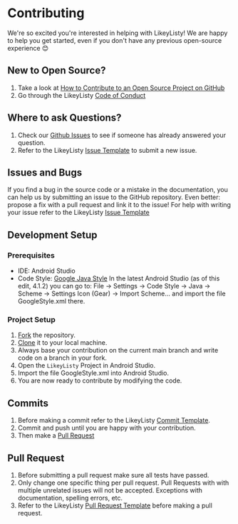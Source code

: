 # Contributing

We're so excited you're interested in helping with LikeyListy! We are happy to help you get started, even if you don't have any previous open-source experience :blush:

## New to Open Source?
1. Take a look at [How to Contribute to an Open Source Project on GitHub](https://opensource.guide/how-to-contribute/#what-it-means-to-contribute )
2. Go through the LikeyListy [Code of Conduct](CODE_OF_CONDUCT.md)

## Where to ask Questions?
1. Check our [Github Issues](https://github.com/sharongreally/LikeyListy/issues) to see if someone has already answered your question. 
2. Refer to the LikeyListy [Issue Template](ISSUE_TEMPLATE.md) to submit a new issue. 

## Issues and Bugs
If you find a bug in the source code or a mistake in the documentation, you can help us by submitting an issue to the GitHub repository.
Even better: propose a fix with a pull request and link it to the issue!
For help with writing your issue refer to the LikeyListy [Issue Template](ISSUE_TEMPLATE.md)

## Development Setup  

### Prerequisites
- IDE: Android Studio 
- Code Style: [Google Java Style](https://google.github.io/styleguide/javaguide.html)
  In the latest Android Studio (as of this edit, 4.1.2) you can go to:
  File -> Settings -> Code Style -> Java -> Scheme -> Settings Icon (Gear) -> Import Scheme...   and import the file GoogleStyle.xml there.

### Project Setup
1. [Fork](https://help.github.com/articles/fork-a-repo) the repository.
2. [Clone](https://docs.github.com/en/github/creating-cloning-and-archiving-repositories/cloning-a-repository#about-cloning-a-repository) it to your local machine.
3. Always base your contribution on the current main branch and write code on a branch in your fork.
4. Open the `LikeyListy` Project in Android Studio.
5. Import the file GoogleStyle.xml into Android Studio.
6. You are now ready to contribute by modifying the code.

## Commits
1. Before making a commit refer to the LikeyListy [Commit Template](COMMIT_TEMPLATE.md).
2. Commit and push until you are happy with your contribution.
3. Then make a [Pull Request](https://help.github.com/articles/using-pull-requests)

## Pull Request
1. Before submitting a pull request make sure all tests have passed.
2. Only change one specific thing per pull request. Pull Requests with with multiple unrelated issues will not be accepted. Exceptions with documentation, spelling errors, etc.
3. Refer to the LikeyListy [Pull Request Template](PULL_REQUEST_TEMPLATE.md) before making a pull request.